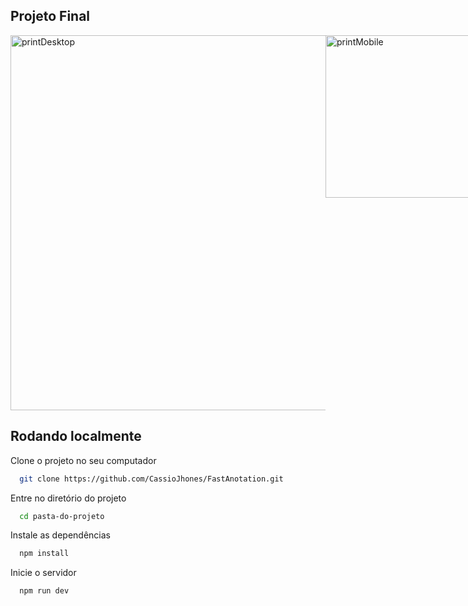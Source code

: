 ## Projeto Final
<div style="display: flex;">
  <img src="https://github.com/CassioJhones/FastAnotation/assets/56178855/5b2d37eb-0001-437a-9c67-2fe528a38b7a" alt="printDesktop"  width="600px"/>
  <img src="https://github.com/CassioJhones/FastAnotation/assets/56178855/dafb9190-d800-4fb8-8f5f-9a505df310a9" alt="printMobile"  width="260px"/>
</div>

## Rodando localmente

Clone o projeto no seu computador
```bash
  git clone https://github.com/CassioJhones/FastAnotation.git
```

Entre no diretório do projeto
```bash
  cd pasta-do-projeto
```

Instale as dependências
```bash
  npm install
```

Inicie o servidor
```bash
  npm run dev
```
